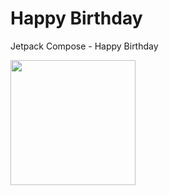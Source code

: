 # Happy Birthday
Jetpack Compose - Happy Birthday

<img src="https://user-images.githubusercontent.com/79766537/198238783-db26dbce-9e6f-43d2-b026-483145ccc18c.png" width="200">

